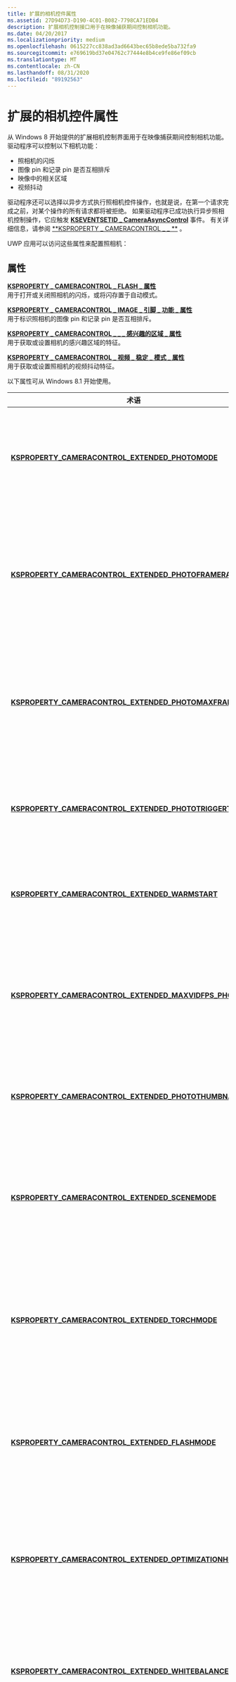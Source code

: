```yaml
---
title: 扩展的相机控件属性
ms.assetid: 27D94D73-D190-4C01-B082-7798CA71EDB4
description: 扩展相机控制接口用于在映像捕获期间控制相机功能。
ms.date: 04/20/2017
ms.localizationpriority: medium
ms.openlocfilehash: 0615227cc838ad3ad6643bec65b8ede5ba732fa9
ms.sourcegitcommit: e769619bd37e04762c77444e8b4ce9fe86ef09cb
ms.translationtype: MT
ms.contentlocale: zh-CN
ms.lasthandoff: 08/31/2020
ms.locfileid: "89192563"
---
```

# <a name="extended-camera-control-properties"></a>扩展的相机控件属性


从 Windows 8 开始提供的扩展相机控制界面用于在映像捕获期间控制相机功能。 驱动程序可以控制以下相机功能：

-   照相机的闪烁
-   图像 pin 和记录 pin 是否互相排斥
-   映像中的相关区域
-   视频抖动

驱动程序还可以选择以异步方式执行照相机控件操作，也就是说，在第一个请求完成之前，对某个操作的所有请求都将被拒绝。 如果驱动程序已成功执行异步照相机控制操作，它应触发 [**KSEVENTSETID \_ CameraAsyncControl**](./kseventsetid-cameraasynccontrol.md) 事件。 有关详细信息，请参阅 [**KSPROPERTY \_ CAMERACONTROL \_ \_ **](/windows-hardware/drivers/ddi/ksmedia/ns-ksmedia-ksproperty_cameracontrol_s_ex) 。

UWP 应用可以访问这些属性来配置照相机：

## <a name="properties"></a>属性


<a href="" id="ksproperty-cameracontrol-flash-property"></a>[**KSPROPERTY \_ CAMERACONTROL \_ FLASH \_ 属性**](./ksproperty-cameracontrol-flash-property.md)  
用于打开或关闭照相机的闪烁，或将闪存置于自动模式。

<a href="" id="ksproperty-cameracontrol-image-pin-capability-property"></a>[**KSPROPERTY \_ CAMERACONTROL \_ IMAGE \_ 引脚 \_ 功能 \_ 属性**](./ksproperty-cameracontrol-image-pin-capability-property.md)  
用于标识照相机的图像 pin 和记录 pin 是否互相排斥。

<a href="" id="ksproperty-cameracontrol-region-of-interest-property"></a>[**KSPROPERTY \_ CAMERACONTROL \_ \_ \_ 感兴趣的区域 \_ 属性**](./ksproperty-cameracontrol-region-of-interest-property.md)  
用于获取或设置相机的感兴趣区域的特征。

<a href="" id="ksproperty-cameracontrol-video-stabilization-mode-property"></a>[**KSPROPERTY \_ CAMERACONTROL \_ 视频 \_ 稳定 \_ 模式 \_ 属性**](./ksproperty-cameracontrol-video-stabilization-mode-property.md)  
用于获取或设置照相机的视频抖动特征。

以下属性可从 Windows 8.1 开始使用。

<table>
<colgroup>
<col width="50%" />
<col width="50%" />
</colgroup>
<thead>
<tr class="header">
<th>术语</th>
<th>描述</th>
</tr>
</thead>
<tbody>
<tr class="odd">
<td><p><a href="" id="ksproperty-cameracontrol-extended-photomode"></a><a href="https://docs.microsoft.com/windows-hardware/drivers/stream/ksproperty-cameracontrol-extended-photomode" data-raw-source="[&lt;strong&gt;KSPROPERTY_CAMERACONTROL_EXTENDED_PHOTOMODE&lt;/strong&gt;](./ksproperty-cameracontrol-extended-photomode.md)"><strong>KSPROPERTY_CAMERACONTROL_EXTENDED_PHOTOMODE</strong></a></p></td>
<td><p>用于获取或设置照相机的正常静止或照片序列模式。</p></td>
</tr>
<tr class="even">
<td><p><a href="" id="ksproperty-cameracontrol-extended-photoframerate"></a><a href="https://docs.microsoft.com/windows-hardware/drivers/stream/ksproperty-cameracontrol-extended-photoframerate" data-raw-source="[&lt;strong&gt;KSPROPERTY_CAMERACONTROL_EXTENDED_PHOTOFRAMERATE&lt;/strong&gt;](./ksproperty-cameracontrol-extended-photoframerate.md)"><strong>KSPROPERTY_CAMERACONTROL_EXTENDED_PHOTOFRAMERATE</strong></a></p></td>
<td><p>当照相机的照片模式为序列模式时，用于获取当前照片捕获帧速率。</p></td>
</tr>
<tr class="odd">
<td><p><a href="" id="ksproperty-cameracontrol-extended-photomaxframerate"></a><a href="https://docs.microsoft.com/windows-hardware/drivers/stream/ksproperty-cameracontrol-extended-photomaxframerate" data-raw-source="[&lt;strong&gt;KSPROPERTY_CAMERACONTROL_EXTENDED_PHOTOMAXFRAMERATE&lt;/strong&gt;](./ksproperty-cameracontrol-extended-photomaxframerate.md)"><strong>KSPROPERTY_CAMERACONTROL_EXTENDED_PHOTOMAXFRAMERATE</strong></a></p></td>
<td><p>用于获取或设置照相机处于照片序列模式时的最大捕获帧速率。</p></td>
</tr>
<tr class="even">
<td><p><a href="" id="ksproperty-cameracontrol-extended-phototriggertime"></a><a href="https://docs.microsoft.com/windows-hardware/drivers/stream/ksproperty-cameracontrol-extended-phototriggertime" data-raw-source="[&lt;strong&gt;KSPROPERTY_CAMERACONTROL_EXTENDED_PHOTOTRIGGERTIME&lt;/strong&gt;](./ksproperty-cameracontrol-extended-phototriggertime.md)"><strong>KSPROPERTY_CAMERACONTROL_EXTENDED_PHOTOTRIGGERTIME</strong></a></p></td>
<td><p>用于获取或设置照相机驱动程序的触发时间。</p></td>
</tr>
<tr class="odd">
<td><p><a href="" id="ksproperty-cameracontrol-extended-warmstart"></a><a href="https://docs.microsoft.com/windows-hardware/drivers/stream/ksproperty-cameracontrol-extended-warmstart" data-raw-source="[&lt;strong&gt;KSPROPERTY_CAMERACONTROL_EXTENDED_WARMSTART&lt;/strong&gt;](./ksproperty-cameracontrol-extended-warmstart.md)"><strong>KSPROPERTY_CAMERACONTROL_EXTENDED_WARMSTART</strong></a></p></td>
<td><p>用于获取或设置热启动 (照相机就绪) 状态。</p></td>
</tr>
<tr class="even">
<td><p><a href="" id="ksproperty-cameracontrol-extended-maxvidfps-photores"></a><a href="https://docs.microsoft.com/windows-hardware/drivers/stream/ksproperty-cameracontrol-extended-maxvidfps-photores" data-raw-source="[&lt;strong&gt;KSPROPERTY_CAMERACONTROL_EXTENDED_MAXVIDFPS_PHOTORES&lt;/strong&gt;](./ksproperty-cameracontrol-extended-maxvidfps-photores.md)"><strong>KSPROPERTY_CAMERACONTROL_EXTENDED_MAXVIDFPS_PHOTORES</strong></a></p></td>
<td><p>用于获取或设置视频捕获插针上特定分辨率可能的最大可能帧速率。</p></td>
</tr>
<tr class="odd">
<td><p><a href="" id="ksproperty-cameracontrol-extended-photothumbnail"></a><a href="https://docs.microsoft.com/windows-hardware/drivers/stream/ksproperty-cameracontrol-extended-photothumbnail" data-raw-source="[&lt;strong&gt;KSPROPERTY_CAMERACONTROL_EXTENDED_PHOTOTHUMBNAIL&lt;/strong&gt;](./ksproperty-cameracontrol-extended-photothumbnail.md)"><strong>KSPROPERTY_CAMERACONTROL_EXTENDED_PHOTOTHUMBNAIL</strong></a></p></td>
<td><p>用于获取或设置照相机的缩略图功能。</p></td>
</tr>
<tr class="even">
<td><p><a href="" id="ksproperty-cameracontrol-extended-scenemode"></a><a href="https://docs.microsoft.com/windows-hardware/drivers/stream/ksproperty-cameracontrol-extended-scenemode" data-raw-source="[&lt;strong&gt;KSPROPERTY_CAMERACONTROL_EXTENDED_SCENEMODE&lt;/strong&gt;](./ksproperty-cameracontrol-extended-scenemode.md)"><strong>KSPROPERTY_CAMERACONTROL_EXTENDED_SCENEMODE</strong></a></p></td>
<td><p>用于获取或设置驱动程序定义的模式，该模式表示预设控件的集合。</p></td>
</tr>
<tr class="odd">
<td><p><a href="" id="ksproperty-cameracontrol-extended-torchmode"></a><a href="https://docs.microsoft.com/windows-hardware/drivers/stream/ksproperty-cameracontrol-extended-torchmode" data-raw-source="[&lt;strong&gt;KSPROPERTY_CAMERACONTROL_EXTENDED_TORCHMODE&lt;/strong&gt;](./ksproperty-cameracontrol-extended-torchmode.md)"><strong>KSPROPERTY_CAMERACONTROL_EXTENDED_TORCHMODE</strong></a></p></td>
<td><p>用于获取或设置一种方法，即在低亮度情况下使用摄像机的 flash。</p></td>
</tr>
<tr class="even">
<td><p><a href="" id="ksproperty-cameracontrol-extended-flashmode"></a><a href="https://docs.microsoft.com/windows-hardware/drivers/stream/ksproperty-cameracontrol-extended-flashmode" data-raw-source="[&lt;strong&gt;KSPROPERTY_CAMERACONTROL_EXTENDED_FLASHMODE&lt;/strong&gt;](./ksproperty-cameracontrol-extended-flashmode.md)"><strong>KSPROPERTY_CAMERACONTROL_EXTENDED_FLASHMODE</strong></a></p></td>
<td><p>用于获取或设置照相机的正常和序列照片模式的 flash 模式操作。</p></td>
</tr>
<tr class="odd">
<td><p><a href="" id="ksproperty-cameracontrol-extended-optimizationhint"></a><a href="https://docs.microsoft.com/windows-hardware/drivers/stream/ksproperty-cameracontrol-extended-optimizationhint" data-raw-source="[&lt;strong&gt;KSPROPERTY_CAMERACONTROL_EXTENDED_OPTIMIZATIONHINT&lt;/strong&gt;](./ksproperty-cameracontrol-extended-optimizationhint.md)"><strong>KSPROPERTY_CAMERACONTROL_EXTENDED_OPTIMIZATIONHINT</strong></a></p></td>
<td><p>用于获取或设置是对白平衡还是手动温度值进行自动处理。</p></td>
</tr>
<tr class="even">
<td><p><a href="" id="ksproperty-cameracontrol-extended-whitebalancemode"></a><a href="https://docs.microsoft.com/windows-hardware/drivers/stream/ksproperty-cameracontrol-extended-whitebalancemode" data-raw-source="[&lt;strong&gt;KSPROPERTY_CAMERACONTROL_EXTENDED_WHITEBALANCEMODE&lt;/strong&gt;](./ksproperty-cameracontrol-extended-whitebalancemode.md)"><strong>KSPROPERTY_CAMERACONTROL_EXTENDED_WHITEBALANCEMODE</strong></a></p></td>
<td><p>用于获取或设置照相机是否针对照片或视频操作进行了优化。</p></td>
</tr>
<tr class="odd">
<td><p><a href="" id="ksproperty-cameracontrol-extended-exposuremode"></a><a href="https://docs.microsoft.com/windows-hardware/drivers/stream/ksproperty-cameracontrol-extended-exposuremode" data-raw-source="[&lt;strong&gt;KSPROPERTY_CAMERACONTROL_EXTENDED_EXPOSUREMODE&lt;/strong&gt;](./ksproperty-cameracontrol-extended-exposuremode.md)"><strong>KSPROPERTY_CAMERACONTROL_EXTENDED_EXPOSUREMODE</strong></a></p></td>
<td><p>用于获取或设置是使用自动处理进行公开还是使用手动时间值。</p></td>
</tr>
<tr class="even">
<td><p><a href="" id="ksproperty-cameracontrol-extended-focusmode"></a><a href="https://docs.microsoft.com/windows-hardware/drivers/stream/ksproperty-cameracontrol-extended-focusmode" data-raw-source="[&lt;strong&gt;KSPROPERTY_CAMERACONTROL_EXTENDED_FOCUSMODE&lt;/strong&gt;](./ksproperty-cameracontrol-extended-focusmode.md)"><strong>KSPROPERTY_CAMERACONTROL_EXTENDED_FOCUSMODE</strong></a></p></td>
<td><p>用于获取或设置照相机的 "自动"、"手动" 和 "预设" 焦点模式。</p></td>
</tr>
<tr class="odd">
<td><p><a href="" id="ksproperty-cameracontrol-extended-iso"></a><a href="https://docs.microsoft.com/windows-hardware/drivers/stream/ksproperty-cameracontrol-extended-iso" data-raw-source="[&lt;strong&gt;KSPROPERTY_CAMERACONTROL_EXTENDED_ISO&lt;/strong&gt;](./ksproperty-cameracontrol-extended-iso.md)"><strong>KSPROPERTY_CAMERACONTROL_EXTENDED_ISO</strong></a></p></td>
<td><p>用于获取或设置照相机的预设或自动 ISO 设置。</p></td>
</tr>
<tr class="even">
<td><p><a href="" id="ksproperty-cameracontrol-extended-fieldofview"></a><a href="https://docs.microsoft.com/windows-hardware/drivers/stream/ksproperty-cameracontrol-extended-fieldofview" data-raw-source="[&lt;strong&gt;KSPROPERTY_CAMERACONTROL_EXTENDED_FIELDOFVIEW&lt;/strong&gt;](./ksproperty-cameracontrol-extended-fieldofview.md)"><strong>KSPROPERTY_CAMERACONTROL_EXTENDED_FIELDOFVIEW</strong></a></p></td>
<td><p>用于获取摄像机位置的视图和螺距角度的字段。</p></td>
</tr>
<tr class="odd">
<td><p><a href="" id="ksproperty-cameracontrol-extended-evcompensation"></a><a href="https://docs.microsoft.com/windows-hardware/drivers/stream/ksproperty-cameracontrol-extended-evcompensation" data-raw-source="[&lt;strong&gt;KSPROPERTY_CAMERACONTROL_EXTENDED_EVCOMPENSATION&lt;/strong&gt;](./ksproperty-cameracontrol-extended-evcompensation.md)"><strong>KSPROPERTY_CAMERACONTROL_EXTENDED_EVCOMPENSATION</strong></a></p></td>
<td><p>用于获取或设置暴露控制调整设置。</p></td>
</tr>
<tr class="even">
<td><p><a href="" id="ksproperty-cameracontrol-extended-cameraangleoffset"></a><a href="https://docs.microsoft.com/windows-hardware/drivers/stream/ksproperty-cameracontrol-extended-cameraangleoffset" data-raw-source="[&lt;strong&gt;KSPROPERTY_CAMERACONTROL_EXTENDED_CAMERAANGLEOFFSET&lt;/strong&gt;](./ksproperty-cameracontrol-extended-cameraangleoffset.md)"><strong>KSPROPERTY_CAMERACONTROL_EXTENDED_CAMERAANGLEOFFSET</strong></a></p></td>
<td><p>用于获取摄像机位置的螺距和偏航角度。</p></td>
</tr>
</tbody>
</table>

 

这些结构和枚举支持扩展相机控制界面：

## <a name="structures"></a>结构


-   [**KSPROPERTY \_ CAMERACONTROL \_ \_ EX**](/windows-hardware/drivers/ddi/ksmedia/ns-ksmedia-ksproperty_cameracontrol_s_ex)
-   [**KSPROPERTY \_ CAMERACONTROL \_ FLASH \_ S**](/windows-hardware/drivers/ddi/ksmedia/ns-ksmedia-ksproperty_cameracontrol_flash_s)
-   [**KSPROPERTY \_ CAMERACONTROL \_ 图像 \_ PIN \_ 功能 \_**](/windows-hardware/drivers/ddi/ksmedia/ns-ksmedia-ksproperty_cameracontrol_image_pin_capability_s)
-   [**KSPROPERTY \_ CAMERACONTROL \_ \_ \_ \_**](/windows-hardware/drivers/ddi/ksmedia/ns-ksmedia-ksproperty_cameracontrol_region_of_interest_s)
-   [**KSPROPERTY \_ CAMERACONTROL \_ VIDEOSTABILIZATION \_ 模式 \_ S**](/windows-hardware/drivers/ddi/ksmedia/ns-ksmedia-ksproperty_cameracontrol_videostabilization_mode_s)
-   [**KSCAMERA \_ EXTENDEDPROP \_ 标头**](/windows-hardware/drivers/ddi/ksmedia/ns-ksmedia-tagkscamera_extendedprop_header)
-   [**KSCAMERA \_ EXTENDEDPROP \_ 值**](/windows-hardware/drivers/ddi/ksmedia/ns-ksmedia-tagkscamera_extendedprop_value)
-   [**KSCAMERA \_ EXTENDEDPROP \_ PHOTOMODE**](/windows-hardware/drivers/ddi/ksmedia/ns-ksmedia-tagkscamera_extendedprop_photomode)
-   [**KSCAMERA \_ MAXVIDEOFPS \_ FORPHOTORES**](/windows-hardware/drivers/ddi/ksmedia/ns-ksmedia-tagkscamera_maxvideofps_forphotores)
-   [**KSCAMERA \_ EXTENDEDPROP \_ VIDEOPROCSETTING**](/windows-hardware/drivers/ddi/ksmedia/ns-ksmedia-tagkscamera_extendedprop_videoprocsetting)
-   [**KSCAMERA \_ EXTENDEDPROP \_ FIELDOFVIEW**](/windows-hardware/drivers/ddi/ksmedia/ns-ksmedia-tagkscamera_extendedprop_fieldofview)

## <a name="enumerations"></a>枚举


-   [**KS \_ CameraControlAsyncOperation**](/windows-hardware/drivers/ddi/ksmedia/ne-ksmedia-ks_cameracontrolasyncoperation)
-   [**KSEVENT \_ CAMERACONTROL**](/windows-hardware/drivers/ddi/ksmedia/ne-ksmedia-ksevent_cameracontrol)
-   [**KSPROPERTY \_ CAMERACONTROL \_ FLASH**](/windows-hardware/drivers/ddi/ksmedia/ne-ksmedia-ksproperty_cameracontrol_flash)
-   [**KSPROPERTY \_ CAMERACONTROL \_ 图像 \_ PIN \_ 功能**](/windows-hardware/drivers/ddi/ksmedia/ne-ksmedia-ksproperty_cameracontrol_image_pin_capability)
-   [**KSPROPERTY \_ CAMERACONTROL \_ \_ \_ 感兴趣的区域**](/windows-hardware/drivers/ddi/ksmedia/ne-ksmedia-ksproperty_cameracontrol_region_of_interest)
-   [**KSPROPERTY \_ CAMERACONTROL \_ 视频 \_ 抖动 \_ 模式**](/windows-hardware/drivers/ddi/ksmedia/ne-ksmedia-ksproperty_cameracontrol_video_stabilization_mode)

实现此接口的示例驱动程序代码在 [如何实现扩展相机控件属性](how-to-implement-extended-camera-control-properties.md)中提供。

 

